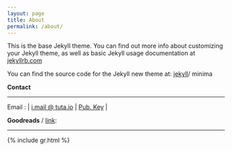 ```yaml
---
layout: page
title: About
permalink: /about/
---
```

This is the base Jekyll theme. You can find out more info about customizing your Jekyll theme, as well as basic Jekyll usage documentation at [jekyllrb.com](https://jekyllrb.com)

You can find the source code for the Jekyll new theme at:
[jekyll](https://jekyllrb.com)/ minima

**Contact**
<hr class="new1">

Email	: |<span class="fa fa-envelope-o"></span> [i.mail @ tuta.io](mailto:i.mail@tuta.io) | <span class="fa fa-key"></span> <a href="{{ site.url }}/imam_public_key.key" target="_blank">Pub. Key</a> |

**Goodreads** / [link](https://www.goodreads.com/imams):
<hr class="new1">
{% include gr.html %}
